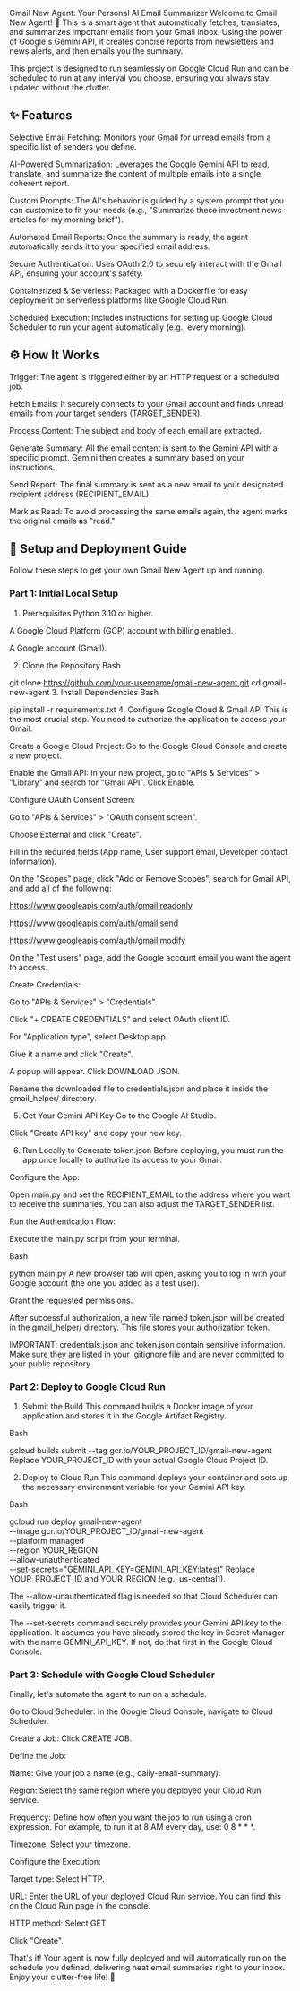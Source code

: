 Gmail New Agent: Your Personal AI Email Summarizer
Welcome to Gmail New Agent! 👋 This is a smart agent that automatically fetches, translates, and summarizes important emails from your Gmail inbox. Using the power of Google's Gemini API, it creates concise reports from newsletters and news alerts, and then emails you the summary.

This project is designed to run seamlessly on Google Cloud Run and can be scheduled to run at any interval you choose, ensuring you always stay updated without the clutter.

## ✨ Features
Selective Email Fetching: Monitors your Gmail for unread emails from a specific list of senders you define.

AI-Powered Summarization: Leverages the Google Gemini API to read, translate, and summarize the content of multiple emails into a single, coherent report.

Custom Prompts: The AI's behavior is guided by a system prompt that you can customize to fit your needs (e.g., "Summarize these investment news articles for my morning brief").

Automated Email Reports: Once the summary is ready, the agent automatically sends it to your specified email address.

Secure Authentication: Uses OAuth 2.0 to securely interact with the Gmail API, ensuring your account's safety.

Containerized & Serverless: Packaged with a Dockerfile for easy deployment on serverless platforms like Google Cloud Run.

Scheduled Execution: Includes instructions for setting up Google Cloud Scheduler to run your agent automatically (e.g., every morning).

## ⚙️ How It Works
Trigger: The agent is triggered either by an HTTP request or a scheduled job.

Fetch Emails: It securely connects to your Gmail account and finds unread emails from your target senders (TARGET_SENDER).

Process Content: The subject and body of each email are extracted.

Generate Summary: All the email content is sent to the Gemini API with a specific prompt. Gemini then creates a summary based on your instructions.

Send Report: The final summary is sent as a new email to your designated recipient address (RECIPIENT_EMAIL).

Mark as Read: To avoid processing the same emails again, the agent marks the original emails as "read."

## 🚀 Setup and Deployment Guide
Follow these steps to get your own Gmail New Agent up and running.

### Part 1: Initial Local Setup
1. Prerequisites
Python 3.10 or higher.

A Google Cloud Platform (GCP) account with billing enabled.

A Google account (Gmail).

2. Clone the Repository
Bash

git clone https://github.com/your-username/gmail-new-agent.git
cd gmail-new-agent
3. Install Dependencies
Bash

pip install -r requirements.txt
4. Configure Google Cloud & Gmail API
This is the most crucial step. You need to authorize the application to access your Gmail.

Create a Google Cloud Project: Go to the Google Cloud Console and create a new project.

Enable the Gmail API: In your new project, go to "APIs & Services" > "Library" and search for "Gmail API". Click Enable.

Configure OAuth Consent Screen:

Go to "APIs & Services" > "OAuth consent screen".

Choose External and click "Create".

Fill in the required fields (App name, User support email, Developer contact information).

On the "Scopes" page, click "Add or Remove Scopes", search for Gmail API, and add all of the following:

https://www.googleapis.com/auth/gmail.readonly

https://www.googleapis.com/auth/gmail.send

https://www.googleapis.com/auth/gmail.modify

On the "Test users" page, add the Google account email you want the agent to access.

Create Credentials:

Go to "APIs & Services" > "Credentials".

Click "+ CREATE CREDENTIALS" and select OAuth client ID.

For "Application type", select Desktop app.

Give it a name and click "Create".

A popup will appear. Click DOWNLOAD JSON.

Rename the downloaded file to credentials.json and place it inside the gmail_helper/ directory.

5. Get Your Gemini API Key
Go to the Google AI Studio.

Click "Create API key" and copy your new key.

6. Run Locally to Generate token.json
Before deploying, you must run the app once locally to authorize its access to your Gmail.

Configure the App:

Open main.py and set the RECIPIENT_EMAIL to the address where you want to receive the summaries. You can also adjust the TARGET_SENDER list.

Run the Authentication Flow:

Execute the main.py script from your terminal.

Bash

python main.py
A new browser tab will open, asking you to log in with your Google account (the one you added as a test user).

Grant the requested permissions.

After successful authorization, a new file named token.json will be created in the gmail_helper/ directory. This file stores your authorization token.

IMPORTANT: credentials.json and token.json contain sensitive information. Make sure they are listed in your .gitignore file and are never committed to your public repository.

### Part 2: Deploy to Google Cloud Run
1. Submit the Build
This command builds a Docker image of your application and stores it in the Google Artifact Registry.

Bash

gcloud builds submit --tag gcr.io/YOUR_PROJECT_ID/gmail-new-agent
Replace YOUR_PROJECT_ID with your actual Google Cloud Project ID.

2. Deploy to Cloud Run
This command deploys your container and sets up the necessary environment variable for your Gemini API key.

Bash

gcloud run deploy gmail-new-agent \
  --image gcr.io/YOUR_PROJECT_ID/gmail-new-agent \
  --platform managed \
  --region YOUR_REGION \
  --allow-unauthenticated \
  --set-secrets="GEMINI_API_KEY=GEMINI_API_KEY:latest"
Replace YOUR_PROJECT_ID and YOUR_REGION (e.g., us-central1).

The --allow-unauthenticated flag is needed so that Cloud Scheduler can easily trigger it.

The --set-secrets command securely provides your Gemini API key to the application. It assumes you have already stored the key in Secret Manager with the name GEMINI_API_KEY. If not, do that first in the Google Cloud Console.

### Part 3: Schedule with Google Cloud Scheduler
Finally, let's automate the agent to run on a schedule.

Go to Cloud Scheduler: In the Google Cloud Console, navigate to Cloud Scheduler.

Create a Job: Click CREATE JOB.

Define the Job:

Name: Give your job a name (e.g., daily-email-summary).

Region: Select the same region where you deployed your Cloud Run service.

Frequency: Define how often you want the job to run using a cron expression. For example, to run it at 8 AM every day, use: 0 8 * * *.

Timezone: Select your timezone.

Configure the Execution:

Target type: Select HTTP.

URL: Enter the URL of your deployed Cloud Run service. You can find this on the Cloud Run page in the console.

HTTP method: Select GET.

Click "Create".

That's it! Your agent is now fully deployed and will automatically run on the schedule you defined, delivering neat email summaries right to your inbox. Enjoy your clutter-free life! 🎉
